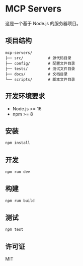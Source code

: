 # MCP Servers

这是一个基于 Node.js 的服务器项目。

## 项目结构

```
mcp-servers/
├── src/           # 源代码目录
├── config/        # 配置文件目录
├── tests/         # 测试文件目录
├── docs/          # 文档目录
└── scripts/       # 脚本文件目录
```

## 开发环境要求

- Node.js >= 16
- npm >= 8

## 安装

```bash
npm install
```

## 开发

```bash
npm run dev
```

## 构建

```bash
npm run build
```

## 测试

```bash
npm test
```

## 许可证

MIT 